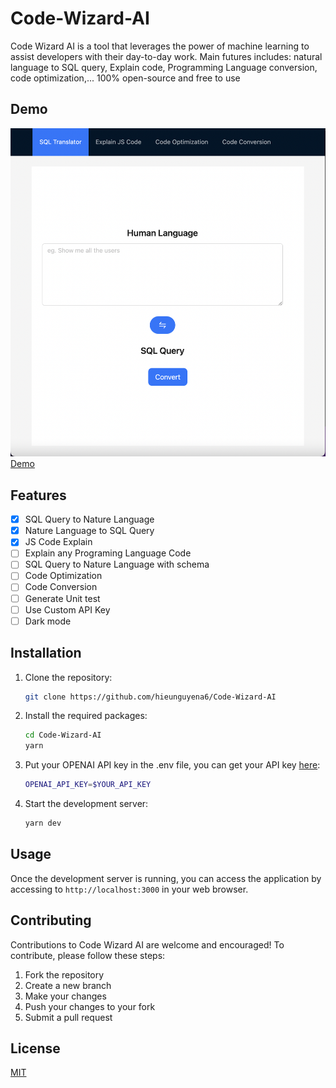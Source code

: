 
# Code-Wizard-AI


Code Wizard AI is a tool that leverages the power of machine learning to assist developers with their day-to-day work. Main futures includes: natural language to SQL query, Explain code, Programming Language conversion, code optimization,... 100% open-source and free to use



## Demo

<img src="https://github.com/hieunguyena6/Code-Wizard-AI/blob/master/public/demo.png" width="600" />
<a href="https://wizard-ai.vercel.app" target="_blank">Demo</a>

## Features

 * [x] SQL Query to Nature Language
 * [x] Nature Language to SQL Query
 * [x] JS Code Explain
 * [ ] Explain any Programing Language Code
 * [ ] SQL Query to Nature Language with schema
 * [ ] Code Optimization
 * [ ] Code Conversion 
 * [ ] Generate Unit test
 * [ ] Use Custom API Key
 * [ ] Dark mode

## Installation

1. Clone the repository:

    ```bash
    git clone https://github.com/hieunguyena6/Code-Wizard-AI
    ```

2. Install the required packages:

    ```bash
    cd Code-Wizard-AI
    yarn
    ```
3. Put your OPENAI API key in the .env file, you can get your API key [here](https://beta.openai.com/account/api-keys):


    ```bash
    OPENAI_API_KEY=$YOUR_API_KEY
    ```

4. Start the development server:

    ```bash
    yarn dev
    ```

## Usage

Once the development server is running, you can access the application by accessing to `http://localhost:3000` in your web browser.

## Contributing

Contributions to Code Wizard AI are welcome and encouraged! To contribute, please follow these steps:

1. Fork the repository
2. Create a new branch
3. Make your changes
4. Push your changes to your fork
5. Submit a pull request

## License

[MIT](https://choosealicense.com/licenses/mit/)

